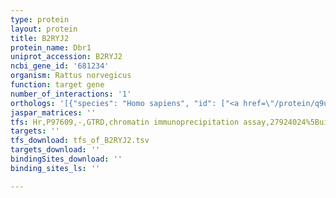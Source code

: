```yaml
---
type: protein
layout: protein
title: B2RYJ2
protein_name: Dbr1
uniprot_accession: B2RYJ2
ncbi_gene_id: '681234'
organism: Rattus norvegicus
function: target gene
number_of_interactions: '1'
orthologs: '[{"species": "Homo sapiens", "id": ["<a href=\"/protein/q9uk59\">Q9UK59</a>"]}, {"species": "Danio rerio", "id": ["<a href=\"/protein/a8whx2\">A8WHX2</a>"]}, {"species": "Mus musculus", "id": ["<a href=\"/protein/q923b1\">Q923B1</a>"]}, {"species": "Caenorhabditis elegans", "id": ["Q966M6"]}, {"species": "Drosophila melanogaster", "id": ["<a href=\"/protein/q9vsd7\">Q9VSD7</a>"]}]'
jaspar_matrices: ''
tfs: Hr,P97609,-,GTRD,chromatin immunoprecipitation assay,27924024%5Buid%5D,No
targets: ''
tfs_download: tfs_of_B2RYJ2.tsv
targets_download: ''
bindingSites_download: ''
binding_sites_ls: ''

---
```

